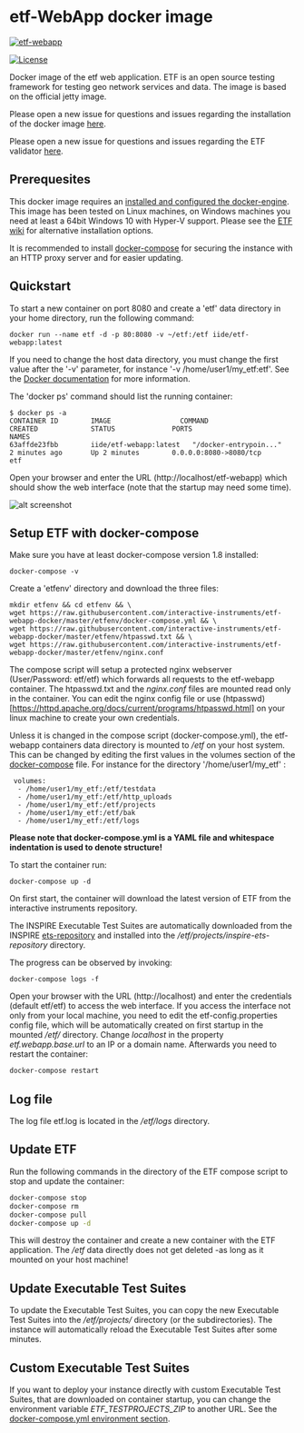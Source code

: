 # etf-WebApp docker image

[![etf-webapp](http://dockeri.co/image/iide/etf-webapp)](https://hub.docker.com/r/iide/etf-webapp/)

[![License](https://img.shields.io/badge/license-Apache%202.0-blue.svg)](http://www.apache.org/licenses/LICENSE-2.0.html)

Docker image of the etf web application.
ETF is an open source testing framework for testing geo network services and data.
The image is based on the official jetty image.

Please open a new issue for questions and issues regarding the installation of the docker image [here](https://github.com/interactive-instruments/etf-webapp-docker/issues).

Please open a new issue for questions and issues regarding the ETF validator [here](https://github.com/interactive-instruments/etf-webapp/issues).

## Prerequesites

This docker image requires an [installed and configured the docker-engine](https://docs.docker.com/engine/installation/). This image has been tested on
Linux machines, on Windows machines you need at least a 64bit Windows 10 with
Hyper-V support. Please see the [ETF wiki](https://github.com/interactive-instruments/etf-webapp/wiki) for alternative installation options.

It is recommended to install [docker-compose](https://docs.docker.com/compose/install/) for securing the instance with an
HTTP proxy server and for easier updating.

## Quickstart
To start a new container on port 8080 and create a 'etf' data directory in your
home directory, run the following command:

```CMD
docker run --name etf -d -p 80:8080 -v ~/etf:/etf iide/etf-webapp:latest
```

If you need to change the host data directory,
you must change the first value after the '-v' parameter, for instance
'-v /home/user1/my_etf:etf'.
See the [Docker  documentation](https://docs.docker.com/engine/reference/commandline/run/)
for more information.

The 'docker ps' command should list the running container:

```CMD
$ docker ps -a
CONTAINER ID        IMAGE                 COMMAND                  CREATED             STATUS              PORTS                         NAMES
63affde23fbb        iide/etf-webapp:latest   "/docker-entrypoin..."   2 minutes ago       Up 2 minutes        0.0.0.0:8080->8080/tcp        etf
```

Open your browser and enter the URL (http://localhost/etf-webapp) which should
show the web interface (note that the startup may need some time).

![alt screenshot](https://cloud.githubusercontent.com/assets/13570741/24177217/477aa3c0-0ea1-11e7-8029-59586a607844.png)

## Setup ETF with docker-compose

Make sure you have at least docker-compose version 1.8 installed:

```CMD
docker-compose -v
```

Create a 'etfenv' directory and download the three files:
```CMD
mkdir etfenv && cd etfenv && \
wget https://raw.githubusercontent.com/interactive-instruments/etf-webapp-docker/master/etfenv/docker-compose.yml && \
wget https://raw.githubusercontent.com/interactive-instruments/etf-webapp-docker/master/etfenv/htpasswd.txt && \
wget https://raw.githubusercontent.com/interactive-instruments/etf-webapp-docker/master/etfenv/nginx.conf
```

The compose script will setup a protected nginx webserver (User/Password: etf/etf)
which forwards all requests to the etf-webapp container. The htpasswd.txt and
the _nginx.conf_ files are mounted read only in the container.
You can edit the nginx config file or use (htpasswd)[https://httpd.apache.org/docs/current/programs/htpasswd.html] on your linux
machine to create your own credentials.

Unless it is changed in the compose script (docker-compose.yml), the etf-webapp
containers data directory is mounted to _/etf_ on your host system. This can be
changed by editing the first values in the volumes section of the [docker-compose](https://github.com/interactive-instruments/etf-webapp-docker/blob/master/etfenv/docker-compose.yml#L21-L24)
file. For instance for the directory '/home/user1/my_etf' :

```CMD
 volumes:
  - /home/user1/my_etf:/etf/testdata
  - /home/user1/my_etf:/etf/http_uploads
  - /home/user1/my_etf:/etf/projects
  - /home/user1/my_etf:/etf/bak
  - /home/user1/my_etf:/etf/logs
```
**Please note that docker-compose.yml is a YAML file and whitespace indentation
is used to denote structure!**

To start the container run:

```CMD
docker-compose up -d
```

On first start, the container will download the latest version of ETF
from the interactive instruments repository.

The INSPIRE Executable Test Suites are automatically downloaded from the
INSPIRE [ets-repository](https://github.com/inspire-eu-validation/ets-repository) and
installed into the _/etf/projects/inspire-ets-repository_ directory.

The progress can be observed by invoking:
```CMD
docker-compose logs -f
```

Open your browser with the URL (http://localhost) and enter the
credentials (default etf/etf) to access the web interface. If you access the
interface not only from your local machine, you need to edit the
etf-config.properties config file, which will be automatically created on
first startup in the mounted _/etf/_ directory. Change _localhost_ in the property
_etf.webapp.base.url_ to an IP or a domain name. Afterwards you need to restart
the container:

```bash
docker-compose restart
```

## Log file
The log file etf.log is located in the _/etf/logs_ directory.

## Update ETF
Run the following commands in the directory of the ETF compose script to stop
and update the container:

```bash
docker-compose stop
docker-compose rm
docker-compose pull
docker-compose up -d
```

This will destroy the container and create a new container with the ETF application.
The _/etf_ data directly does not get deleted -as long as it mounted on your
host machine!

## Update Executable Test Suites
To update the Executable Test Suites, you can copy the new Executable Test Suites
into the _/etf/projects/_ directory (or the subdirectories). The instance will
automatically reload the Executable Test Suites after some minutes.

## Custom Executable Test Suites
If you want to deploy your instance directly with custom Executable Test Suites,
that are downloaded on container startup, you can change the environment
variable _ETF_TESTPROJECTS_ZIP_ to another URL. See the
[docker-compose.yml environment section](https://github.com/interactive-instruments/etf-webapp-docker/blob/master/etfenv/docker-compose.yml#L21-L22).

